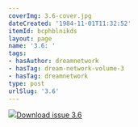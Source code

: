 ```yaml
---
coverImg: 3.6-cover.jpg
dateCreated: '1984-11-01T11:32:52'
itemId: bcphblnikds
layout: page
name: '3.6: '
tags:
- hasAuthor: dreamnetwork
- hasTag: dream-network-volume-3
- hasTag: dreamnetwork
type: post
urlSlug: '3.6'
---
```

<img class="card-journal-img" src="../images/3.6-rect.jpg"/><a href="../files/pdfs/Volume_3/3.6-The-Dream-Network_Volume-3_No-6.pdf" download="">Download issue 3.6</a>